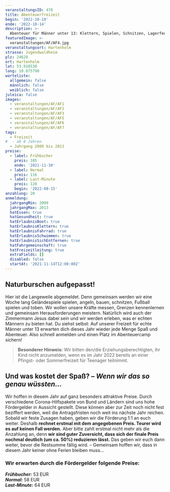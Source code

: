 ```yaml
---
veranstaltungsID: 470
title: Abenteuerfreizeit
begin: '2022-10-10'
ende: '2022-10-14'
description: >-
  Abenteuer für Männer unter 13: Klettern, Spielen, Schnitzen, Lagerfeuer,... und Jesus ist auch dabei!
featuredImage: >-
  veranstaltungen/AF/AF4.jpg
veranstaltungsort: Hartenholm
strasse: Jugendwaldheim
plz: 24628
ort: Hartenholm
lat: 53.918538
long: 10.075790
warteliste:
  allgemein: false
  männlich: false
  weiblich: false
juleica: false
images:
  - veranstaltungen/AF/AF1
  - veranstaltungen/AF/AF2
  - veranstaltungen/AF/AF3
  - veranstaltungen/AF/AF5
  - veranstaltungen/AF/AF6
  - veranstaltungen/AF/AF7
tags:
  - Freizeit
#  - ab 8 Jahren
  - Jahrgang 2009 bis 2013
preise:
  - label: Frühbucher
    preis: 105
    ende: '2021-11-30'
  - label: Normal
    preis: 116
  - label: Last-Minute
    preis: 128
    begin: '2022-08-15'
anzahlung: 20
anmeldung:
  jahrgangMin: 2009
  jahrgangMax: 2013
  hatEssen: true
  hatGesundheit: true
  hatErlaubnisBoot: true
  hatErlaubnisKlettern: true
  hatErlaubnisFahrrad: true
  hatErlaubnisSchwimmen: true
  hatErlaubnisSichEntfernen: true
  hatFahrgemeinschaft: true
  hatFreizeitleitung: true
  extraFields: []
  disabled: false
  startAt: '2021-11-14T12:00:00Z'
---
```


## Naturburschen aufgepasst!

Hier ist die Langeweile abgemeldet. Denn gemeinsam werden wir eine Woche lang Geländespiele spielen, angeln, bauen, schnitzen, Fußball spielen und toben. Wir wollen unsere Kräfte messen, Grenzen kennenlernen und gemeinsam Herausforderungen meistern. Natürlich wird auch der Zimmermann Jesus dabei sein und wir werden erleben, was er echten Männern zu bieten hat.
Du siehst selbst: Auf unserer Freizeit für echte Männer unter 13 erwarten dich dieses Jahr wieder jede Menge Spaß und Abenteuer. Also schnell anmelden und einen Platz im Abenteuercamp sichern!


> **Besonderer Hinweis:**
> Wir bitten den/die Erziehungsberechtigten, ihr Kind nicht anzumelden, wenn es im Jahr 2022 bereits an einer Pfingst- oder Sommerfreizeit für Teenager teilnimmt.

<div class="foerdergelder-hinweis">
<v-alert type="info" text tile outlined>
<h2>Und was kostet der Spaß? – <i>Wenn wir das so genau wüssten...</i></h2>

Wir hoffen in diesem Jahr auf ganz besonders attraktive Preise. Durch verschiedene Corona-Hilfspakete von Bund und Ländern sind uns hohe Fördergelder in Aussicht gestellt. Diese können aber zur Zeit noch nicht fest beziffert werden, weil die Antragsfristen noch weit ins nächste Jahr reichen. Sobald wir feste Zusagen haben, geben wir die Förderung 1:1 an euch weiter. Deshalb **rechnet erstmal mit dem angegebenen Preis. Teurer wird es auf keinen Fall werden.** Aber bitte zahlt erstmal nicht mehr als die Anzahlung an, denn **wir sind guter Zuversicht, dass sich der finale Preis nochmal deutlich (um ca. 50%) reduzieren lässt.** Das geben wir euch dann weiter, bevor die Restsumme fällig wird. – Gemeinsam hoffen wir, dass in diesem Jahr keiner ohne Ferien bleiben muss...

### Wir erwarten durch die Fördergelder folgende Preise:  
***Frühbucher:*** 53 EUR  
***Normal:*** 58 EUR  
***Last-Minute:*** 64 EUR
</v-alert>
</div>